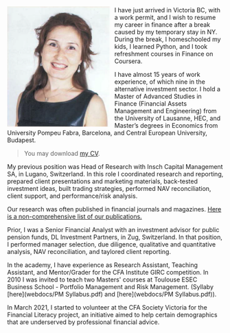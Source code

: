 <img src="img/P_lowres.png" width=240px; style="float: left;margin-right: 10px"/>
I have just arrived in Victoria BC, with a work permit, and I wish to resume my career in finance after a break caused by my temporary stay in NY. During the break, I homeschooled my kids, I learned Python, and I took refreshment courses in Finance on Coursera.  

I have almost 15 years of work experience, of which nine in the alternative investment sector. I hold a Master of Advanced Studies in Finance (Financial Assets Management and Engineering) from the University of Lausanne, HEC, and Master’s degrees in Economics from University Pompeu Fabra, Barcelona, and Central European University, Budapest. 

> You may download [my CV](webdocs/CV.pdf).

My previous position was Head of Research with Insch Capital Management SA, in Lugano, Switzerland.
In this role I coordinated research and reporting, prepared client presentations and marketing materials, back-tested investment ideas, built trading strategies, performed NAV reconciliation, client support, and performance/risk analysis.

Our research was often published in financial journals and magazines. [Here is a non-comprehensive list of our publications.](research0.md)  

Prior, I was a Senior Financial Analyst with an investment advisor for public pension funds, DL Investment Partners, in Zug, Switzerland. In that position, I performed manager selection, due diligence, qualitative and quantitative analysis, NAV reconciliation, and taylored client reporting. 

In the academy, I have experience as Research Assistant, Teaching Assistant, and Mentor/Grader for the CFA Institute GIRC competition. In 2010 I was invited to teach two Masters' courses at Toulouse ESEC Business School - Portfolio Management and Risk Management.
(Syllaby [here](webdocs/PM Syllabus.pdf) and [here](webdocs/PM Syllabus.pdf)).

In March 2021, I started to volunteer at the CFA Society Victoria for the Financial Literacy project, an initiative aimed to help certain demographics that are underserved by professional financial advice. 